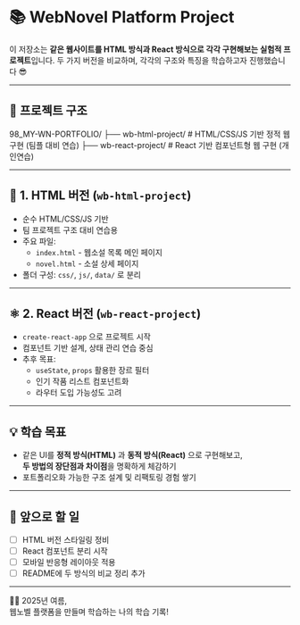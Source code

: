 # 📚 WebNovel Platform Project

이 저장소는 **같은 웹사이트를 HTML 방식과 React 방식으로 각각 구현해보는 실험적 프로젝트**입니다.
두 가지 버전을 비교하며, 각각의 구조와 특징을 학습하고자 진행했습니다 😎

---

## 📁 프로젝트 구조

98_MY-WN-PORTFOLIO/
├── wb-html-project/ # HTML/CSS/JS 기반 정적 웹 구현 (팀플 대비 연습)
├── wb-react-project/ # React 기반 컴포넌트형 웹 구현 (개인연습)

---

## 🧱 1. HTML 버전 (`wb-html-project`)
- 순수 HTML/CSS/JS 기반
- 팀 프로젝트 구조 대비 연습용
- 주요 파일:
  - `index.html` - 웹소설 목록 메인 페이지
  - `novel.html` - 소설 상세 페이지
- 폴더 구성: `css/`, `js/`, `data/` 로 분리

---

## ⚛️ 2. React 버전 (`wb-react-project`)
- `create-react-app` 으로 프로젝트 시작
- 컴포넌트 기반 설계, 상태 관리 연습 중심
- 추후 목표:
  - `useState`, `props` 활용한 장르 필터
  - 인기 작품 리스트 컴포넌트화
  - 라우터 도입 가능성도 고려

---

## 💡 학습 목표
- 같은 UI를 **정적 방식(HTML)** 과 **동적 방식(React)** 으로 구현해보고,  
  **두 방법의 장단점과 차이점**을 명확하게 체감하기
- 포트폴리오화 가능한 구조 설계 및 리팩토링 경험 쌓기

---

## 📌 앞으로 할 일
- [ ] HTML 버전 스타일링 정비
- [ ] React 컴포넌트 분리 시작
- [ ] 모바일 반응형 레이아웃 적용
- [ ] README에 두 방식의 비교 정리 추가

---

🧙‍♀️ 2025년 여름,  
웹노벨 플랫폼을 만들며 학습하는 나의 학습 기록!